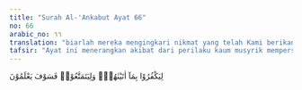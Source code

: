 ```yaml
---
title: "Surah Al-'Ankabut Ayat 66"
no: 66
arabic_no: ٦٦
translation: "biarlah mereka mengingkari nikmat yang telah Kami berikan kepada mereka dan silakan mereka (hidup) bersenang-senang (dalam kekafiran). Maka kelak mereka akan mengetahui (akibat perbuatannya). "
tafsir: "Ayat ini menerangkan akibat dari perilaku kaum musyrik mempersekutukan Allah sesudah mereka diselamatkan dari bencana, dan merupakan ancaman atas kekafiran mereka kepada nikmat-Nya. Pada ayat yang lalu, Allah menerangkan bahwa setelah mereka selamat, tiba-tiba mereka kembali mempersekutukan-Nya, maka timbullah pertanyaan kenapa Ia menyelamatkan mereka dari bahaya tenggelam itu? Kenapa kapal itu beserta semua penumpangnya tidak dibiarkan tenggelam ke dasar laut, sehingga selesailah persoalan mereka?\n\nJawabannya adalah bahwa wajar kalau Allah Yang Maha Pengasih lagi Maha Penyayang itu memperkenankan doa dari hamba-Nya yang memohon dengan tulus ikhlas. Mereka diselamatkan adalah sebagai ujian bagi keimanan mereka; apakah mereka akan tetap dalam keimanan itu atau akan musyrik kembali.\n\nTernyata ujian ini tidak membawa hasil. Sesudah diselamatkan Allah, mereka musyrik kembali. Mereka bersikap demikian karena kemusyrikan telah berurat dan berakar dalam jiwa mereka. Hal itu mengakibatkan mereka kafir kepada nikmat Allah yang telah menyelamatkan mereka dari bencana tenggelam dalam laut dan membuat mereka hidup bersenang-senang dalam kekafiran. Oleh karena itu, Allah mengancam mereka dengan mengatakan bahwa kelak mereka akan mengetahui akibat dari perbuatan itu.\n\nKalimat \"maka kelak mereka akan mengetahui (akibat perbuatan mereka)\" ini mempunyai nada ancaman kepada orang-orang musyrik, karena tanda-tanda kekuasaan dan keesaan Allah serta nikmat yang telah dilimpahkan kepada mereka, tidak dapat meyakinkan mereka, bahkan menambah keingkaran mereka. Seakan-akan dikatakan kepada mereka, \"Apabila mereka lalai dan tidak mengubah tindak tanduk mereka, mereka akan mengetahui dengan yakin bahwa azab yang dijanjikan itu pasti menimpa mereka.\" Apabila azab itu telah menimpa mereka, maka semua pintu tobat telah tertutup bagi mereka."
---
```

لِيَكْفُرُوْا بِمَآ اٰتَيْنٰهُمْۙ وَلِيَتَمَتَّعُوْاۗ فَسَوْفَ يَعْلَمُوْنَ